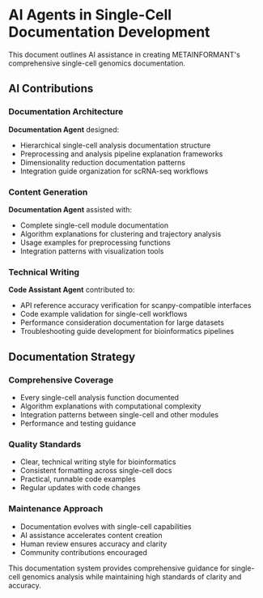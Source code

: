 # AI Agents in Single-Cell Documentation Development

This document outlines AI assistance in creating METAINFORMANT's comprehensive single-cell genomics documentation.

## AI Contributions

### Documentation Architecture
**Documentation Agent** designed:
- Hierarchical single-cell analysis documentation structure
- Preprocessing and analysis pipeline explanation frameworks
- Dimensionality reduction documentation patterns
- Integration guide organization for scRNA-seq workflows

### Content Generation
**Documentation Agent** assisted with:
- Complete single-cell module documentation
- Algorithm explanations for clustering and trajectory analysis
- Usage examples for preprocessing functions
- Integration patterns with visualization tools

### Technical Writing
**Code Assistant Agent** contributed to:
- API reference accuracy verification for scanpy-compatible interfaces
- Code example validation for single-cell workflows
- Performance consideration documentation for large datasets
- Troubleshooting guide development for bioinformatics pipelines

## Documentation Strategy

### Comprehensive Coverage
- Every single-cell analysis function documented
- Algorithm explanations with computational complexity
- Integration patterns between single-cell and other modules
- Performance and testing guidance

### Quality Standards
- Clear, technical writing style for bioinformatics
- Consistent formatting across single-cell docs
- Practical, runnable code examples
- Regular updates with code changes

### Maintenance Approach
- Documentation evolves with single-cell capabilities
- AI assistance accelerates content creation
- Human review ensures accuracy and clarity
- Community contributions encouraged

This documentation system provides comprehensive guidance for single-cell genomics analysis while maintaining high standards of clarity and accuracy.
